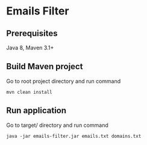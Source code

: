 Emails Filter
================

## Prerequisites

Java 8, Maven 3.1+

## Build Maven project

Go to root project directory and run command

    mvn clean install

## Run application

Go to target/ directory and run command

    java -jar emails-filter.jar emails.txt domains.txt
